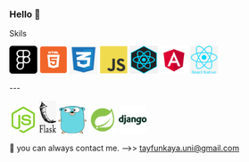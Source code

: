 ### Hello 👋

Skils
<p float="left">
  <img src="https://github.com/TAYFUN-KAYA/Tayfun-Kaya/blob/main/fig2.png" width="50" height="50" />
  <img src="https://github.com/TAYFUN-KAYA/Tayfun-Kaya/blob/main/html.png" width="50" height="50" />
  <img src="https://github.com/TAYFUN-KAYA/Tayfun-Kaya/blob/main/css.png" width="50" height="50" />
  <img src="https://github.com/TAYFUN-KAYA/Tayfun-Kaya/blob/main/js.png" width="50" height="50" />
  <img src="https://github.com/TAYFUN-KAYA/Tayfun-Kaya/blob/main/react.png" width="50" height="50" />
 <img src="https://github.com/TAYFUN-KAYA/Tayfun-Kaya/blob/main/angular.svg.png" width="50" height="50" />
  <img src="https://github.com/TAYFUN-KAYA/Tayfun-Kaya/blob/main/reactnative.png" width="50" height="50" />
</p>
---
<p float="left">
  <img src="https://github.com/TAYFUN-KAYA/Tayfun-Kaya/blob/main/node.webp" width="50" height="50" />
  <img src="https://github.com/TAYFUN-KAYA/Tayfun-Kaya/blob/main/flask.png" width="30" height="60" />
  <img src="https://github.com/TAYFUN-KAYA/Tayfun-Kaya/blob/main/go.png" width="50" height="50" />
  <img src="https://github.com/TAYFUN-KAYA/Tayfun-Kaya/blob/main/spring.png" width="50" height="50" />
  <img src="https://github.com/TAYFUN-KAYA/Tayfun-Kaya/blob/main/django.webp" width="50" height="50" />
</p>

💬 you can always contact me. -->> tayfunkaya.uni@gmail.com 

